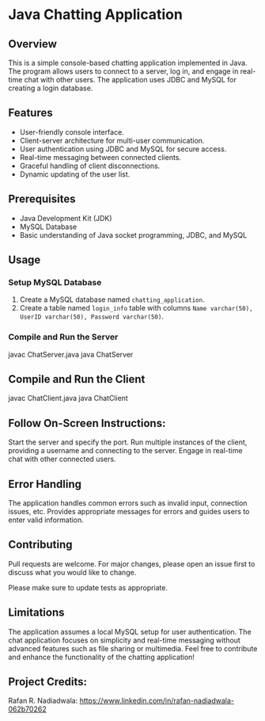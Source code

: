 # Java Chatting Application

## Overview

This is a simple console-based chatting application implemented in Java. The program allows users to connect to a server, log in, and engage in real-time chat with other users. The application uses JDBC and MySQL for creating a login database.


## Features

- User-friendly console interface.
- Client-server architecture for multi-user communication.
- User authentication using JDBC and MySQL for secure access.
- Real-time messaging between connected clients.
- Graceful handling of client disconnections.
- Dynamic updating of the user list.


## Prerequisites

- Java Development Kit (JDK)
- MySQL Database
- Basic understanding of Java socket programming, JDBC, and MySQL


## Usage


### Setup MySQL Database

1. Create a MySQL database named `chatting_application`.
2. Create a table named `login_info` table with columns `Name varchar(50), UserID varchar(50), Password varchar(50)`.


### Compile and Run the Server

javac ChatServer.java
java ChatServer


## Compile and Run the Client

javac ChatClient.java
java ChatClient


## Follow On-Screen Instructions:

Start the server and specify the port.
Run multiple instances of the client, providing a username and connecting to the server.
Engage in real-time chat with other connected users.


## Error Handling

The application handles common errors such as invalid input, connection issues, etc.
Provides appropriate messages for errors and guides users to enter valid information.


## Contributing

Pull requests are welcome. For major changes, please open an issue first to discuss what you would like to change.

Please make sure to update tests as appropriate.


## Limitations

The application assumes a local MySQL setup for user authentication.
The chat application focuses on simplicity and real-time messaging without advanced features such as file sharing or multimedia.
Feel free to contribute and enhance the functionality of the chatting application!


## Project Credits:

Rafan R. Nadiadwala: https://www.linkedin.com/in/rafan-nadiadwala-062b70262
